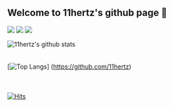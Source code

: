 ## Welcome to 11hertz's github page 👋
<!-- 
<img src="https://img.shields.io/badge/C-A8B9CC?style=for-the-badge&logo=c&logoColor=white">
<img src="https://img.shields.io/badge/StyledComponents-DB7093?style=for-the-badge&logo=styledcomponents&logoColor=white"> 
<img src="https://img.shields.io/badge/TailwindCSS-06B6D4?style=for-the-badge&logo=tailwindcss&logoColor=white"> 
<img src="https://img.shields.io/badge/HTML5-E34F26?style=for-the-badge&logo=html5&logoColor=white">
<img src="https://img.shields.io/badge/CSS3-1572B6?style=for-the-badge&logo=css3&logoColor=white"> 
<img src="https://img.shields.io/badge/Svelte-FF3E00?style=for-the-badge&logo=svelte&logoColor=white">
<img src="https://img.shields.io/badge/Vue.js-4FC08D?style=for-the-badge&logo=vuedotjs&logoColor=white">
<img src="https://img.shields.io/badge/React Query-FF4154?style=for-the-badge&logo=reactquery&logoColor=white">
<img src="https://img.shields.io/badge/Next.js-000000?style=for-the-badge&logo=nextdotjs&logoColor=white">
<img src="https://img.shields.io/badge/NestJS-E0234E?style=for-the-badge&logo=nestjs&logoColor=white">
<img src="https://img.shields.io/badge/Oracle-F80000?style=for-the-badge&logo=oracle&logoColor=white"> 
<img src="https://img.shields.io/badge/MySQL-4479A1?style=for-the-badge&logo=mysql&logoColor=white"> 
-->

<img src="https://img.shields.io/badge/Javascript-F7DF1E?style=for-the-badge&logo=javascript&logoColor=white">
<img src="https://img.shields.io/badge/Typescript-3178C6?style=for-the-badge&logo=typescript&logoColor=white">
<img src="https://img.shields.io/badge/React-61DAFB?style=for-the-badge&logo=react&logoColor=white">


![11hertz's github stats](https://github-readme-stats.vercel.app/api?username=11hertz&show_icons=true&theme=radical)      
<br></br>
[![Top Langs](https://github-readme-stats.vercel.app/api/top-langs/?username=11hertz&layout=compact&theme=dracula)] (https://github.com/11hertz)  
<br></br>  
[![Hits](https://hits.seeyoufarm.com/api/count/incr/badge.svg?url=https%3A%2F%2Fgithub.com%2F11hertz&count_bg=%239450A6&title_bg=%23555555&icon=&icon_color=%23FFFFFF&title=hits&edge_flat=false)](https://hits.seeyoufarm.com)

